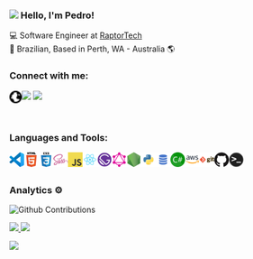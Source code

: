 <!--
**PedroPini/PedroPini** is a ✨ _special_ ✨ repository because its `README.md` (this file) appears on your GitHub profile.
-->
### <img src="https://media.giphy.com/media/hvRJCLFzcasrR4ia7z/giphy.gif" width="30px"> Hello, I'm Pedro!

💻 Software Engineer  at <a href="https://raptortech.com.au" target="_blank">RaptorTech</a> <br>
🏡 Brazilian, Based in Perth, WA - Australia 🌎


### Connect with me:

[<img align="left" alt="pedropini.com.br" width="22px" src="https://raw.githubusercontent.com/iconic/open-iconic/master/svg/globe.svg" />][website]
[<img src="https://img.shields.io/badge/Instagram-E4405F?style=for-the-badge&logo=instagram&logoColor=white">](http://www.instagram.com/pamp178)
[<img src="https://img.shields.io/badge/LinkedIn-0077B5?style=for-the-badge&logo=linkedin&logoColor=white">](http://www.linkedin.com/in/pedropini)

<br />

### Languages and Tools:

<img align="left" alt="Visual Studio Code" width="26px" src="https://raw.githubusercontent.com/github/explore/80688e429a7d4ef2fca1e82350fe8e3517d3494d/topics/visual-studio-code/visual-studio-code.png" />
<img align="left" alt="HTML5" width="26px" src="https://raw.githubusercontent.com/github/explore/80688e429a7d4ef2fca1e82350fe8e3517d3494d/topics/html/html.png" />
<img align="left" alt="CSS3" width="26px" src="https://raw.githubusercontent.com/github/explore/80688e429a7d4ef2fca1e82350fe8e3517d3494d/topics/css/css.png" />
<img align="left" alt="Sass" width="26px" src="https://raw.githubusercontent.com/github/explore/80688e429a7d4ef2fca1e82350fe8e3517d3494d/topics/sass/sass.png" />
<img align="left" alt="JavaScript" width="26px" src="https://raw.githubusercontent.com/github/explore/80688e429a7d4ef2fca1e82350fe8e3517d3494d/topics/javascript/javascript.png" />
<img align="left" alt="React" width="26px" src="https://raw.githubusercontent.com/github/explore/80688e429a7d4ef2fca1e82350fe8e3517d3494d/topics/react/react.png" />
<img align="left" alt="Gatsby" width="26px" src="https://raw.githubusercontent.com/github/explore/e94815998e4e0713912fed477a1f346ec04c3da2/topics/gatsby/gatsby.png" />
<img align="left" alt="GraphQL" width="26px" src="https://raw.githubusercontent.com/github/explore/80688e429a7d4ef2fca1e82350fe8e3517d3494d/topics/graphql/graphql.png" />
<img align="left" alt="Node.js" width="26px" src="https://raw.githubusercontent.com/github/explore/80688e429a7d4ef2fca1e82350fe8e3517d3494d/topics/nodejs/nodejs.png" />
<img align="left" alt="Python" width="26px" src="https://raw.githubusercontent.com/github/explore/361e2821e2dea67711cde99c9c40ed357061cf27/topics/python/python.png" />
<img align="left" alt="SQL" width="26px" src="https://raw.githubusercontent.com/github/explore/80688e429a7d4ef2fca1e82350fe8e3517d3494d/topics/sql/sql.png" />
<img align="left" alt="CSharp" width="26px" src="https://raw.githubusercontent.com/github/explore/80688e429a7d4ef2fca1e82350fe8e3517d3494d/topics/csharp/csharp.png" />
<img align="left" alt="Aws" width="26px" src="https://raw.githubusercontent.com/github/explore/80688e429a7d4ef2fca1e82350fe8e3517d3494d/topics/aws/aws.png" />
<img align="left" alt="Git" width="26px" src="https://raw.githubusercontent.com/github/explore/80688e429a7d4ef2fca1e82350fe8e3517d3494d/topics/git/git.png" />
<img align="left" alt="GitHub" width="26px" src="https://raw.githubusercontent.com/github/explore/78df643247d429f6cc873026c0622819ad797942/topics/github/github.png" />
<img align="left" alt="Terminal" width="26px" src="https://raw.githubusercontent.com/github/explore/80688e429a7d4ef2fca1e82350fe8e3517d3494d/topics/terminal/terminal.png" />

<br />
<br />

### Analytics ⚙️

![Github Contributions](https://github-readme-streak-stats.herokuapp.com/?user=PedroPini)

<p align="left">
<a href="https://github.com/PedroPini">
  <img height="180em" src="https://github-readme-stats.vercel.app/api/?username=PedroPini&count_private=true&show_icons=true"/>
  <img height="180em" src="https://github-readme-stats.vercel.app/api/top-langs/?username=PedroPini&layout=compact&langs_count=8"/>
</a>
</p>


![](https://github-profile-summary-cards.vercel.app/api/cards/profile-details?username=PedroPini&theme=vue)
<br />

[website]: https://pedropini.com.br
[twitter]: https://twitter.com/codeSTACKr
[youtube]: https://youtube.com/codeSTACKr
[instagram]: https://instagram.com/pamp178
[linkedin]: https://linkedin.com/in/pedropini
